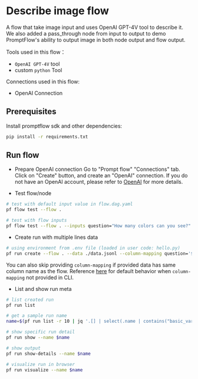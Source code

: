 # Describe image flow
A flow that take image input and uses OpenAI GPT-4V tool to describe it. We also added a pass_through node from input to output to demo PromptFlow's ability to output image in both node output and flow output.

Tools used in this flow：
- `OpenAI GPT-4V` tool
- custom `python` Tool

Connections used in this flow:
- OpenAI Connection

## Prerequisites

Install promptflow sdk and other dependencies:
```bash
pip install -r requirements.txt
```

## Run flow

- Prepare OpenAI connection
Go to "Prompt flow" "Connections" tab. Click on "Create" button, and create an "OpenAI" connection. If you do not have an OpenAI account, please refer to [OpenAI](https://platform.openai.com/) for more details.

- Test flow/node
```bash
# test with default input value in flow.dag.yaml
pf flow test --flow .

# test with flow inputs
pf flow test --flow . --inputs question="How many colors can you see?" input_image="https://developer.microsoft.com/_devcom/images/logo-ms-social.png"

```

- Create run with multiple lines data
```bash
# using environment from .env file (loaded in user code: hello.py)
pf run create --flow . --data ./data.jsonl --column-mapping question='${data.question}' --stream
```

You can also skip providing `column-mapping` if provided data has same column name as the flow.
Reference [here](https://aka.ms/pf/column-mapping) for default behavior when `column-mapping` not provided in CLI.

- List and show run meta
```bash
# list created run
pf run list

# get a sample run name
name=$(pf run list -r 10 | jq '.[] | select(.name | contains("basic_variant_0")) | .name'| head -n 1 | tr -d '"')

# show specific run detail
pf run show --name $name

# show output
pf run show-details --name $name

# visualize run in browser
pf run visualize --name $name
```
